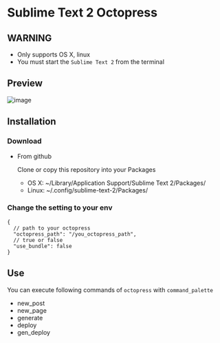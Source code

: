 # Sublime Text 2 Octopress

## WARNING

- Only supports OS X, linux
- You must start the `Sublime Text 2` from the terminal

## Preview
![image](https://lh3.googleusercontent.com/-yFnkYy_h9bo/UHlZwhPHNKI/AAAAAAAACCE/njGTdOMnoD8/s800/Screen%2520Shot%25202012-10-13%2520at%252020.33.03.png)

## Installation

### Download
- From github

	Clone or copy this repository into your Packages
   - OS X: ~/Library/Application Support/Sublime Text 2/Packages/
   - Linux: ~/.config/sublime-text-2/Packages/

### Change the setting to your env
```
{
  // path to your octopress
  "octopress_path": "/you_octopress_path",
  // true or false
  "use_bundle": false
}
```

## Use

You can execute following commands of `octopress` with `command_palette`

- new_post
- new_page
- generate
- deploy
- gen_deploy

